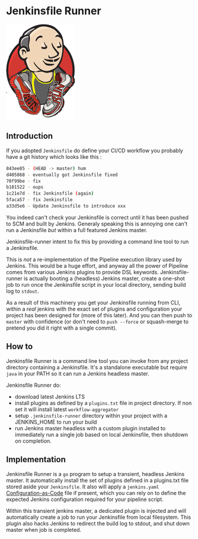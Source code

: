 # Jenkinsfile Runner

![Logo](logo.png)

## Introduction

If you adopted `Jenkinsfile` do define your CI/CD workflow you probably have a git history which looks like this :

```bash
843ee85 - (HEAD -> master) hum 
d405868 - eventually got Jenkinsfile fixed 
70f99be - fix 
b101522 - oups 
1c21e7d - fix Jenkinsfile (again) 
5faca57 - fix Jenkinsfile 
a33d5e6 - Update Jenkinsfile to introduce xxx 
```

You indeed can't check your Jenkinsfile is correct until it has been pushed to SCM and built by Jenkins.
Generaly speaking this is annoying one can't run a Jenkinsfile _but_ within a full featured Jenkins master.

Jenkinsfile-runner intent to fix this by providing a command line tool to run a Jenkinsfile.

This is *not* a re-implementation of the Pipeline execution library used by Jenkins. This would be a huge effort, and
anyway all the power of Pipeline comes from various Jenkins plugins to provide DSL keywords. Jenkinsfile-runner is
actually booting a (headless) Jenkins master, create a one-shot job to run once the Jenkinsfile script in your local 
directory, sending build log to `stdout`. 

As a result of this machinery you get your Jenkinsfile running from CLI, within a _real_ jenkins with the exact set
of plugins and configuration your project has been designed for (more of this later). And you can then push to `master`
with confidence (or don't need to `push --force` or squash-merge to pretend you did it right with a single commit).


## How to

Jenkinsfile Runner is a command line tool you can invoke from any project directory containing a Jenkinsfile. It's a standalone
executable but require `java` in your PATH so it can run a Jenkins headless master.

Jenkinsfile Runner do:

- download latest Jenkins LTS
- install plugins as defined by a `plugins.txt` file in project directory. If non set it will install latest `workflow-aggregator`
- setup `.jenkinsfile-runner` directory within your project with a JENKINS_HOME to run your build
- run Jenkins master headless with a custom plugin installed to immediately run a single job based on local Jenkinsfile, then shutdown on completion.

 



## Implementation

Jenkinsfile Runner is a `go` program to setup a transient, headless Jenkins master. It automatically install the set of
plugins defined in a plugins.txt file stored aside your `Jenkinsfile`. It also will apply a `jenkins.yaml` 
[Configuration-as-Code](https://github.com/jenkinsci/configuration-as-code-plugin) file if present, which you can rely 
on to define the expected Jenkins configuration required for your pipeline script.

Within this transient jenkins master, a dedicated plugin is injected and will automatically create a job to run your
Jenkinsfile from local filesystem. This plugin also hacks Jenkins to redirect the build log to stdout, and shut down 
master when job is completed. 

